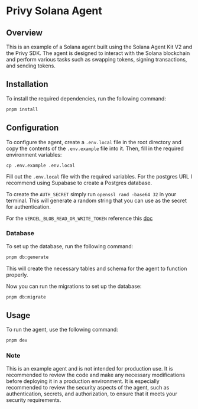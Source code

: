 # Privy Solana Agent

## Overview

This is an example of a Solana agent built using the Solana Agent Kit V2 and the Privy SDK. The agent is designed to interact with the Solana blockchain and perform various tasks such as swapping tokens, signing transactions, and sending tokens.

## Installation

To install the required dependencies, run the following command:

```bash
pnpm install
```

## Configuration

To configure the agent, create a `.env.local` file in the root directory and copy the contents of the `.env.example` file into it. Then, fill in the required environment variables:

```env
cp .env.example .env.local
```

Fill out the `.env.local` file with the required variables. For the postgres URL I recommend using Supabase to create a Postgres database.

To create the `AUTH_SECRET` simply run `openssl rand -base64 32` in your terminal. This will generate a random string that you can use as the secret for authentication.

For the `VERCEL_BLOB_READ_OR_WRITE_TOKEN` reference this [doc](https://vercel.com/docs/storage/vercel-blob)

### Database

To set up the database, run the following command:

```bash
pnpm db:generate
```

This will create the necessary tables and schema for the agent to function properly.

Now you can run the migrations to set up the database:

```bash
pnpm db:migrate
```

## Usage

To run the agent, use the following command:

```bash
pnpm dev
```

### Note

This is an example agent and is not intended for production use. It is recommended to review the code and make any necessary modifications before deploying it in a production environment. It is especially recommended to review the security aspects of the agent, such as authentication, secrets, and authorization, to ensure that it meets your security requirements.
